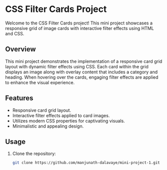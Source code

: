 # CSS Filter Cards Project

Welcome to the CSS Filter Cards project! This mini project showcases a responsive grid of image cards with interactive filter effects using HTML and CSS.

## Overview

This mini project demonstrates the implementation of a responsive card grid layout with dynamic filter effects using CSS. Each card within the grid displays an image along with overlay content that includes a category and heading. When hovering over the cards, engaging filter effects are applied to enhance the visual experience.

## Features

- Responsive card grid layout.
- Interactive filter effects applied to card images.
- Utilizes modern CSS properties for captivating visuals.
- Minimalistic and appealing design.

## Usage

1. Clone the repository:

   ```bash
   git clone https://github.com/manjunath-dalavaye/mini-project-1.git
